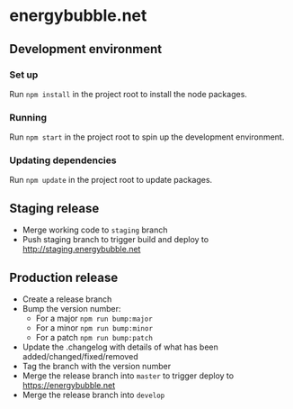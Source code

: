 # energybubble.net


## Development environment

### Set up
Run `npm install` in the project root to install the node packages.

### Running
Run `npm start` in the project root to spin up the development environment.

### Updating dependencies
Run `npm update` in the project root to update packages.


## Staging release
- Merge working code to `staging` branch
- Push staging branch to trigger build and deploy to http://staging.energybubble.net


## Production release

- Create a release branch
- Bump the version number:
    - For a major  `npm run bump:major`
    - For a minor  `npm run bump:minor`
    - For a patch  `npm run bump:patch`
- Update the .changelog with details of what has been added/changed/fixed/removed
- Tag the branch with the version number
- Merge the release branch into `master` to trigger deploy to https://energybubble.net
- Merge the release branch into `develop`
